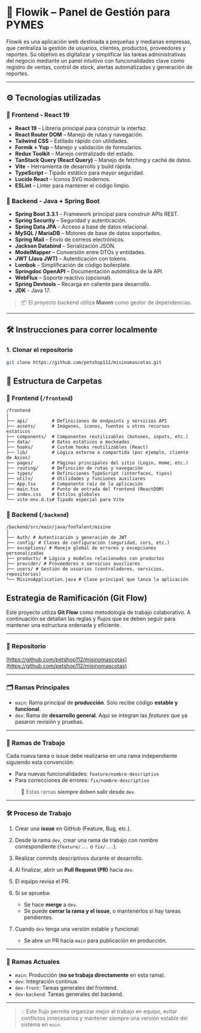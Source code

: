 # 🐾 Flowik – Panel de Gestión para PYMES

Flowik es una aplicación web destinada a pequeñas y medianas empresas, que centraliza la gestión de usuarios, clientes, productos, proveedores y reportes. Su objetivo es digitalizar y simplificar las tareas administrativas del negocio mediante un panel intuitivo con funcionalidades clave como registro de ventas, control de stock, alertas automatizadas y generación de reportes.

---

## ⚙ Tecnologías utilizadas

### 🧩 Frontend - React 19

- **React 19** – Librería principal para construir la interfaz.
- **React Router DOM** – Manejo de rutas y navegación.
- **Tailwind CSS** – Estilado rápido con utilidades.
- **Formik + Yup** – Manejo y validación de formularios.
- **Redux Toolkit** – Manejo centralizado del estado.
- **TanStack Query (React Query)** – Manejo de fetching y caché de datos.
- **Vite** – Herramienta de desarrollo y build rápida.
- **TypeScript** – Tipado estático para mayor seguridad.
- **Lucide React** – Íconos SVG modernos.
- **ESLint** – Linter para mantener el código limpio.

### 🧱 Backend - Java + Spring Boot

- **Spring Boot 3.3.1** – Framework principal para construir APIs REST.
- **Spring Security** – Seguridad y autenticación.
- **Spring Data JPA** – Acceso a base de datos relacional.
- **MySQL / MariaDB** – Motores de base de datos soportados.
- **Spring Mail** – Envío de correos electrónicos.
- **Jackson Databind** – Serialización JSON.
- **ModelMapper** – Conversión entre DTOs y entidades.
- **JWT (Java JWT)** – Autenticación con tokens.
- **Lombok** – Simplificación de código boilerplate.
- **Springdoc OpenAPI** – Documentación automática de la API.
- **WebFlux** – Soporte reactivo (opcional).
- **Spring Devtools** – Recarga en caliente para desarrollo.
- **JDK** - Java 17.

> 📦 El proyecto backend utiliza **Maven** como gestor de dependencias.

---




## 🛠 Instrucciones para correr localmente

### 1. Clonar el repositorio

```bash
git clone https://github.com/petshop112/misinomascotas.git
```

## 📁 Estructura de Carpetas

### 🧩 Frontend (`/frontend`)
```
/frontend
│
├── api/         # Definiciones de endpoints y servicios API
├── assets/      # Imágenes, íconos, fuentes u otros recursos estáticos
├── components/  # Componentes reutilizables (botones, inputs, etc.)
├── data/        # Datos estáticos o mockeados
├── hooks/       # Custom hooks reutilizables (React)
├── lib/         # Lógica externa o compartida (por ejemplo, cliente de Axios)
├── pages/       # Páginas principales del sitio (Login, Home, etc.)
├── routing/     # Definición de rutas y navegación
├── types/       # Definiciones TypeScript (interfaces, tipos)
├── utils/       # Utilidades y funciones auxiliares
├── App.tsx      # Componente raíz de la aplicación
├── main.tsx     # Punto de entrada del frontend (ReactDOM)
├── index.css    # Estilos globales
└── vite-env.d.ts# Tipado especial para Vite
```
### 🧱 Backend (`/backend`)
```
/backend/src/main/java/fooTalent/misino
│
├── Auth/ # Autenticación y generación de JWT
├── config/ # Clases de configuración (seguridad, cors, etc.)
├── exceptions/ # Manejo global de errores y excepciones personalizadas
├── products/ # Lógica y modelos relacionados con productos
├── provider/ # Proveedores o servicios auxiliares
├── users/ # Gestión de usuarios (controladores, servicios, repositorios)
└── MisinoApplication.java # Clase principal que lanza la aplicación

```

## Estrategia de Ramificación (Git Flow)

Este proyecto utiliza **Git Flow** como metodología de trabajo colaborativo. A continuación se detallan las reglas y flujos que se deben seguir para mantener una estructura ordenada y eficiente.

---

### 🔗 Repositorio
[https://github.com/petshop112/misinomascotas](https://github.com/petshop112/misinomascotas)

---

### 🗂️ Ramas Principales

- `main`: Rama principal de **producción**. Solo recibe código **estable y funcional**.
- `dev`: Rama de **desarrollo general**. Aquí se integran las _features_ que ya pasaron revisión y pruebas.

---

### 🌱 Ramas de Trabajo

Cada nueva tarea o issue debe realizarse en una rama independiente siguiendo esta convención:

- Para nuevas funcionalidades: `feature/nombre-descriptivo`
- Para correcciones de errores: `fix/nombre-descriptivo`

> 📌 Estas ramas **siempre deben salir desde `dev`**.

---

### 🛠️ Proceso de Trabajo

1. Crear una **issue** en GitHub (Feature, Bug, etc.).
2. Desde la rama `dev`, crear una rama de trabajo con nombre correspondiente (`feature/...` o `fix/...`).
3. Realizar commits descriptivos durante el desarrollo.
4. Al finalizar, abrir un **Pull Request (PR)** hacia `dev`.
5. El equipo revisa el PR.
6. Si se aprueba:
   - Se hace **merge** a `dev`.
   - Se puede **cerrar la rama y el issue**, o mantenerlos si hay tareas pendientes.

7. Cuando `dev` tenga una versión estable y funcional:
   - Se abre un PR hacia `main` para publicación en producción.

---

### 📌 Ramas Actuales

- `main`: Producción (**no se trabaja directamente** en esta rama).
- `dev`: Integración continua.
- `dev-front`: Tareas generales del frontend.
- `dev-backend`: Tareas generales del backend.

---

> 💡 Este flujo permite organizar mejor el trabajo en equipo, evitar conflictos innecesarios y mantener siempre una versión estable del sistema en `main`.
